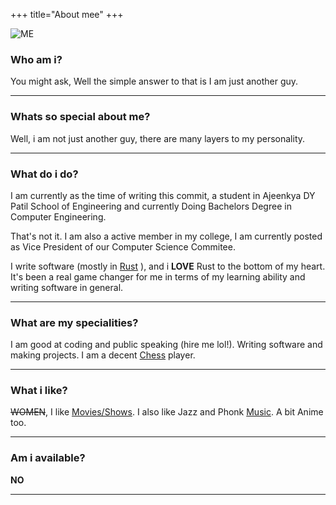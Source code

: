 +++
title="About mee"
+++

![ME](https://i.pinimg.com/564x/17/5d/19/175d19309b89692fb33caa4a5329db96.jpg)

### Who am i?

You might ask, Well the simple answer to that is I am just another guy.

---

### Whats so special about me?

Well, i am not just another guy, there are many layers to my personality.

---

### What do i do?

I am currently as the time of writing this commit, a student in Ajeenkya DY Patil School of Engineering and currently Doing Bachelors Degree in Computer Engineering.

That's not it. I am also a active member in my college, I am currently posted as Vice President of our Computer Science Commitee.

I write software (mostly in [Rust](https://rust-lang.org/) ), and i **LOVE** Rust to the bottom of my heart. It's been a real game changer for me in terms of my learning ability and writing software in general.

---

### What are my specialities?

I am good at coding and public speaking (hire me lol!). Writing software and making projects. I am a decent [Chess](https://www.chess.com/member/lordofwizard) player.

---

### What i like?

~~WOMEN~~, I like [Movies/Shows](https://www.imdb.com/user/ur125351219/ratings). I also like Jazz and Phonk [Music](https://open.spotify.com/user/lb0a8e2ycjb9zmisdyyetw324). A bit Anime too.

---

### Am i available?

**NO**

---
